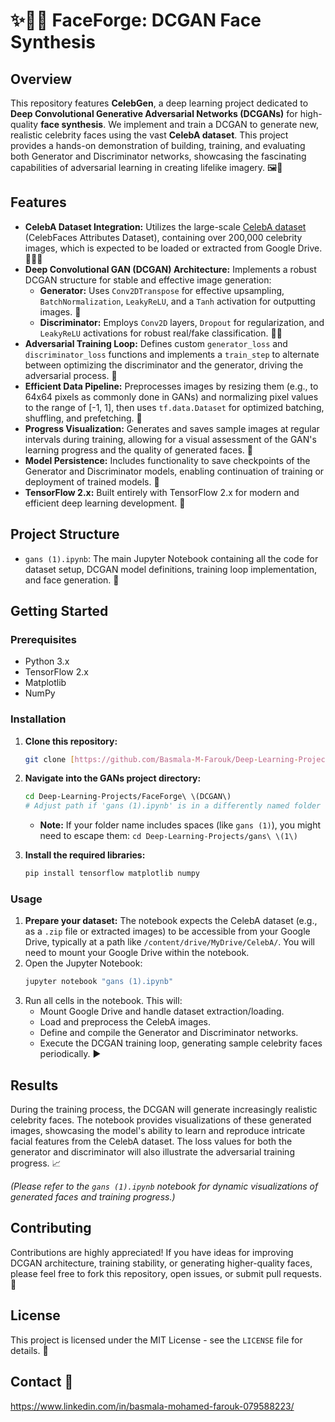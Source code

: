 # ✨👨‍🎤 FaceForge: DCGAN Face Synthesis 

## Overview

This repository features **CelebGen**, a deep learning project dedicated to **Deep Convolutional Generative Adversarial Networks (DCGANs)** for high-quality **face synthesis**. We implement and train a DCGAN to generate new, realistic celebrity faces using the vast **CelebA dataset**. This project provides a hands-on demonstration of building, training, and evaluating both Generator and Discriminator networks, showcasing the fascinating capabilities of adversarial learning in creating lifelike imagery. 🖼️🚀

## Features

* **CelebA Dataset Integration:** Utilizes the large-scale [CelebA dataset](https://mmlab.ie.cuhk.edu.hk/projects/CelebA.html) (CelebFaces Attributes Dataset), containing over 200,000 celebrity images, which is expected to be loaded or extracted from Google Drive. 🧑‍🎤📸
* **Deep Convolutional GAN (DCGAN) Architecture:** Implements a robust DCGAN structure for stable and effective image generation:
    * **Generator:** Uses `Conv2DTranspose` for effective upsampling, `BatchNormalization`, `LeakyReLU`, and a `Tanh` activation for outputting images. 🎨
    * **Discriminator:** Employs `Conv2D` layers, `Dropout` for regularization, and `LeakyReLU` activations for robust real/fake classification. 🕵️‍♀️
* **Adversarial Training Loop:** Defines custom `generator_loss` and `discriminator_loss` functions and implements a `train_step` to alternate between optimizing the discriminator and the generator, driving the adversarial process. 🔄
* **Efficient Data Pipeline:** Preprocesses images by resizing them (e.g., to 64x64 pixels as commonly done in GANs) and normalizing pixel values to the range of [-1, 1], then uses `tf.data.Dataset` for optimized batching, shuffling, and prefetching. 🚀
* **Progress Visualization:** Generates and saves sample images at regular intervals during training, allowing for a visual assessment of the GAN's learning progress and the quality of generated faces. 👀
* **Model Persistence:** Includes functionality to save checkpoints of the Generator and Discriminator models, enabling continuation of training or deployment of trained models. 💾
* **TensorFlow 2.x:** Built entirely with TensorFlow 2.x for modern and efficient deep learning development. 🐍

## Project Structure

* `gans (1).ipynb`: The main Jupyter Notebook containing all the code for dataset setup, DCGAN model definitions, training loop implementation, and face generation. 📝

## Getting Started

### Prerequisites

* Python 3.x
* TensorFlow 2.x
* Matplotlib
* NumPy

### Installation

1.  **Clone this repository:**
    ```bash
    git clone [https://github.com/Basmala-M-Farouk/Deep-Learning-Projects.git](https://github.com/Basmala-M-Farouk/Deep-Learning-Projects.git) # Replace with your actual repo URL if different
    ```
2.  **Navigate into the GANs project directory:**
    ```bash
    cd Deep-Learning-Projects/FaceForge\ \(DCGAN\)
    # Adjust path if 'gans (1).ipynb' is in a differently named folder or has spaces (e.g., gans\ \(1\))
    ```
    * **Note:** If your folder name includes spaces (like `gans (1)`), you might need to escape them: `cd Deep-Learning-Projects/gans\ \(1\)`

3.  **Install the required libraries:**
    ```bash
    pip install tensorflow matplotlib numpy
    ```

### Usage

1.  **Prepare your dataset:** The notebook expects the CelebA dataset (e.g., as a `.zip` file or extracted images) to be accessible from your Google Drive, typically at a path like `/content/drive/MyDrive/CelebA/`. You will need to mount your Google Drive within the notebook.
2.  Open the Jupyter Notebook:
    ```bash
    jupyter notebook "gans (1).ipynb"
    ```
3.  Run all cells in the notebook. This will:
    * Mount Google Drive and handle dataset extraction/loading.
    * Load and preprocess the CelebA images.
    * Define and compile the Generator and Discriminator networks.
    * Execute the DCGAN training loop, generating sample celebrity faces periodically. ▶️

## Results

During the training process, the DCGAN will generate increasingly realistic celebrity faces. The notebook provides visualizations of these generated images, showcasing the model's ability to learn and reproduce intricate facial features from the CelebA dataset. The loss values for both the generator and discriminator will also illustrate the adversarial training progress. 📈

*(Please refer to the `gans (1).ipynb` notebook for dynamic visualizations of generated faces and training progress.)*

## Contributing

Contributions are highly appreciated! If you have ideas for improving DCGAN architecture, training stability, or generating higher-quality faces, please feel free to fork this repository, open issues, or submit pull requests. 🤝

## License

This project is licensed under the MIT License - see the `LICENSE` file for details. 📄

## Contact 📧

https://www.linkedin.com/in/basmala-mohamed-farouk-079588223/
